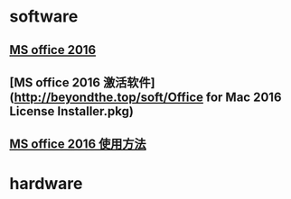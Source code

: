 # software
## [MS office 2016](https://pan.baidu.com/s/1c1SRS7A)
## [MS office 2016 激活软件](http://beyondthe.top/soft/Office for Mac 2016 License Installer.pkg)
## [MS office 2016 使用方法](http://www.chinamac.com/download/mac7059.html)

# hardware
## 
